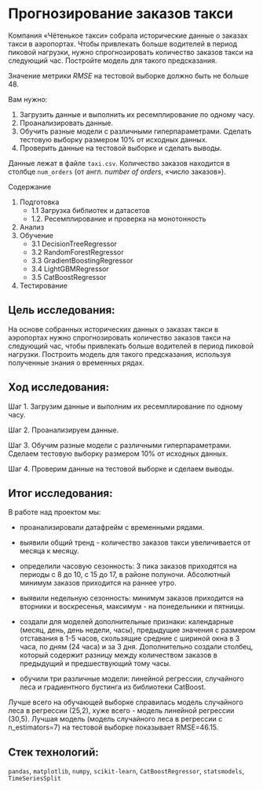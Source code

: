 # Прогнозирование заказов такси

Компания «Чётенькое такси» собрала исторические данные о заказах такси в аэропортах. Чтобы привлекать больше водителей в период пиковой нагрузки, нужно спрогнозировать количество заказов такси на следующий час. Постройте модель для такого предсказания.

Значение метрики *RMSE* на тестовой выборке должно быть не больше 48.

Вам нужно:

1. Загрузить данные и выполнить их ресемплирование по одному часу.
2. Проанализировать данные.
3. Обучить разные модели с различными гиперпараметрами. Сделать тестовую выборку размером 10% от исходных данных.
4. Проверить данные на тестовой выборке и сделать выводы.


Данные лежат в файле `taxi.csv`. Количество заказов находится в столбце `num_orders` (от англ. *number of orders*, «число заказов»).

Содержание

1.  Подготовка
    - 1.1  Загрузка библиотек и датасетов
    - 1.2.  Ресемплирование и проверка на монотонность
2.  Анализ
3.  Обучение
    - 3.1  DecisionTreeRegressor
    - 3.2  RandomForestRegressor
    - 3.3  GradientBoostingRegressor
    - 3.4  LightGBMRegressor
    - 3.5  CatBoostRegressor
4.  Тестирование


## Цель исследования:

На основе собранных исторических данных о заказах такси в аэропортах нужно спрогнозировать количество заказов такси на следующий час, чтобы привлекать больше водителей в период пиковой нагрузки. Построить модель для такого предсказания, используя полученные знания о временных рядах.

## Ход исследования:

Шаг 1. Загрузим данные и выполним их ресемплирование по одному часу.

Шаг 2. Проанализируем данные.

Шаг 3. Обучим разные модели с различными гиперпараметрами. Сделаем тестовую выборку размером 10% от исходных данных.

Шаг 4. Проверим данные на тестовой выборке и сделаем выводы.

## Итог исследования:

В работе над проектом мы:

*    проанализировали датафрейм с временными рядами.

*   выявили общий тренд - количество заказов такси увеличивается от месяца к месяцу.

*    определили часовую сезонность: 3 пика заказов приходятся на периоды с 8 до 10, с 15 до 17, в районе полуночи. Абсолютный минимум заказов приходится на раннее утро.

*    выявили недельную сезонность: минимум заказов приходится на вторники и воскресенья, максимум - на понедельники и пятницы.

*    создали для моделей дополнительные признаки: календарные (месяц, день, день недели, часы), предыдущие значения с размером отставания в 1-5 часов, скользящие средние с шириной окна в 3 часа, по дням (24 часа) и за 3 дня. Дополнительно создали столбец, который содержит разницу между количеством заказов в предыдущий и предшествующий тому часы.

*   обучили три различные модели: линейной регрессии, случайного леса и градиентного бустинга из библиотеки CatBoost.

Лучше всего на обучающей выборке справилась модель случайного леса в регрессии (25,2), хуже всего - модель линейной регрессии (30,5). Лучшая модель (модель случайного леса в регрессии с n_estimators=7) на тестовой выборке показывает RMSE=46.15.

## Стек технологий:

`pandas`, `matplotlib`, `numpy`, `scikit-learn`, `CatBoostRegressor`, `statsmodels`, `TimeSeriesSplit`

